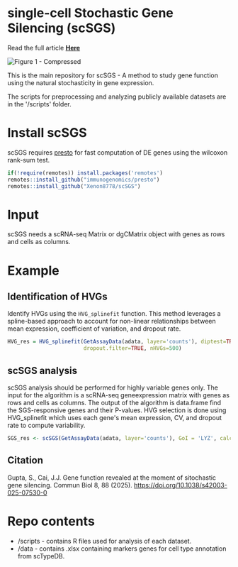 # single-cell Stochastic Gene Silencing (scSGS)
Read the full article [**Here**](https://doi.org/10.1038/s42003-025-07530-0)

![Figure 1 - Compressed](https://github.com/Xenon8778/scSGS/assets/61325229/9c629e1e-4b34-456d-a80e-7476622ff6b4)

This is the main repository for scSGS - A method to study gene function using the natural stochasticity in gene expression.

The scripts for preprocessing and analyzing publicly available datasets are in the '/scripts' folder.

# Install scSGS
scSGS requires [presto](https://github.com/immunogenomics/presto) for fast computation of DE genes using the wilcoxon rank-sum test.
```R
if(!require(remotes)) install.packages('remotes')
remotes::install_github("immunogenomics/presto")
remotes::install_github("Xenon8778/scSGS")
```
# Input
scSGS needs a scRNA-seq Matrix or dgCMatrix object with genes as rows and cells as columns.

# Example
## Identification of HVGs
Identify HVGs using the `HVG_splinefit` function. This method leverages a spline-based approach to account for non-linear relationships between mean expression, coefficient of variation, and dropout rate.
```R
HVG_res = HVG_splinefit(GetAssayData(adata, layer='counts'), diptest=TRUE,
                        dropout.filter=TRUE, nHVGs=500)
```                        
## scSGS analysis
scSGS analysis should be performed for highly variable genes only. The input for the algorithm is a  scRNA-seq geneexpression matrix with genes as rows and cells as columns. The output of the algorithm is data.frame find the SGS-responsive genes and their P-values. HVG selection is done using HVG_splinefit which uses each gene's mean expression, CV, and dropout rate to compute variability.
```R
SGS_res <- scSGS(GetAssayData(adata, layer='counts'), GoI = 'LYZ', calcHVG = T)
```
## Citation
Gupta, S., Cai, J.J. Gene function revealed at the moment of sitochastic gene silencing. Commun Biol 8, 88 (2025). https://doi.org/10.1038/s42003-025-07530-0

# Repo contents
- /scripts - contains R files used for analysis of each dataset.
- /data - contains .xlsx containing markers genes for cell type annotation from scTypeDB.
